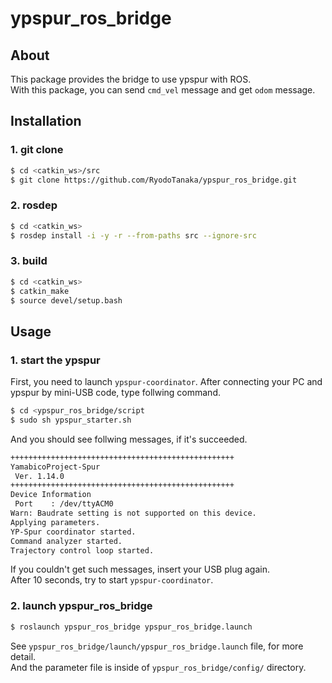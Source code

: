 # ypspur_ros_bridge
## About
This package provides the bridge to use ypspur with ROS.  
With this package, you can send `cmd_vel` message and get `odom` message.

## Installation
### 1. git clone
```bash
$ cd <catkin_ws>/src
$ git clone https://github.com/RyodoTanaka/ypspur_ros_bridge.git
```

### 2. rosdep
```bash
$ cd <catkin_ws>
$ rosdep install -i -y -r --from-paths src --ignore-src
```

### 3. build
```bash
$ cd <catkin_ws>
$ catkin_make
$ source devel/setup.bash
```

## Usage
### 1. start the ypspur
First, you need to launch `ypspur-coordinator`.
After connecting your PC and ypspur by mini-USB code, type follwing command.
```bash
$ cd <ypspur_ros_bridge/script
$ sudo sh ypspur_starter.sh
```

And you should see follwing messages, if it's succeeded.
```bash
++++++++++++++++++++++++++++++++++++++++++++++++++
YamabicoProject-Spur
 Ver. 1.14.0
++++++++++++++++++++++++++++++++++++++++++++++++++
Device Information
 Port    : /dev/ttyACM0 
Warn: Baudrate setting is not supported on this device.
Applying parameters.
YP-Spur coordinator started.
Command analyzer started.
Trajectory control loop started.
```

If you couldn't get such messages, insert your USB plug again.  
After 10 seconds, try to start `ypspur-coordinator`.


### 2. launch ypspur_ros_bridge
```bash
$ roslaunch ypspur_ros_bridge ypspur_ros_bridge.launch
```

See `ypspur_ros_bridge/launch/ypspur_ros_bridge.launch` file, for more detail.  
And the parameter file is inside of `ypspur_ros_bridge/config/` directory.
